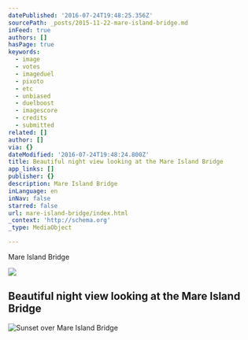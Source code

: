 ```yaml
---
datePublished: '2016-07-24T19:48:25.356Z'
sourcePath: _posts/2015-11-22-mare-island-bridge.md
inFeed: true
authors: []
hasPage: true
keywords:
  - image
  - votes
  - imageduel
  - pixoto
  - etc
  - unbiased
  - duelboost
  - imagescore
  - credits
  - submitted
related: []
author: []
via: {}
dateModified: '2016-07-24T19:48:24.800Z'
title: Beautiful night view looking at the Mare Island Bridge
app_links: []
publisher: {}
description: Mare Island Bridge
inLanguage: en
inNav: false
starred: false
url: mare-island-bridge/index.html
_context: 'http://schema.org'
_type: MediaObject

---
```

Mare Island Bridge

<article style=""><img src="https://s3-us-west-2.amazonaws.com/the-grid-img/p/7b32255321e80cb38f9db87a240cea2be78523a4.jpg" /><h1>Beautiful night view looking at the Mare Island Bridge</h1></article>

![Sunset over Mare Island Bridge](https://s3-us-west-2.amazonaws.com/the-grid-img/p/76098f55f7540223b8b9b7f3c3517480ce8d76e4.jpg)